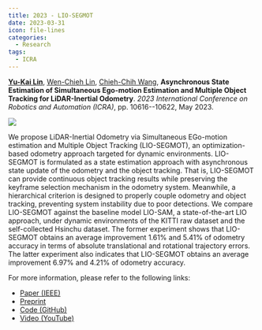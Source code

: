 ```yaml
---
title: 2023 - LIO-SEGMOT
date: 2023-03-31
icon: file-lines
categories:
  - Research
tags:
  - ICRA
---
```


[**Yu-Kai Lin**](/),
[Wen-Chieh Lin](https://www.cs.nycu.edu.tw/members/detail/wclin),
[Chieh-Chih Wang](https://sites.google.com/site/chiehchihbobwang),
**Asynchronous State Estimation of Simultaneous Ego-motion Estimation and Multiple Object Tracking for LiDAR-Inertial Odometry**.
_2023 International Conference on Robotics and Automation (ICRA)_, pp. 10616--10622, May 2023.

![](/assets/images/projects/LIO-SEGMOT-Banner.gif)

We propose LiDAR-Inertial Odometry via Simultaneous EGo-motion estimation and
Multiple Object Tracking (LIO-SEGMOT), an optimization-based odometry approach
targeted for dynamic environments. LIO-SEGMOT is formulated as a state
estimation approach with asynchronous state update of the odometry and the
object tracking. That is, LIO-SEGMOT can provide continuous object tracking
results while preserving the keyframe selection mechanism in the odometry
system. Meanwhile, a hierarchical criterion is designed to properly couple
odometry and object tracking, preventing system instability due to poor
detections. We compare LIO-SEGMOT against the baseline model LIO-SAM, a
state-of-the-art LIO approach, under dynamic environments of the KITTI raw
dataset and the self-collected Hsinchu dataset. The former experiment shows that
LIO-SEGMOT obtains an average improvement 1.61% and 5.41% of odometry accuracy
in terms of absolute translational and rotational trajectory errors. The latter
experiment also indicates that LIO-SEGMOT obtains an average improvement 6.97%
and 4.21% of odometry accuracy.

For more information, please refer to the following links:

- [<FontIcon icon="fa-solid fa-file-lines" /> Paper (IEEE)](https://doi.org/10.1109/ICRA48891.2023.10161269)
- [<FontIcon icon="fa-solid fa-file-lines" /> Preprint](/assets/preprints/2023-ICRA-LIO-SEGMOT.pdf)
- [<FontIcon icon="fa-solid fa-code" /> Code (GitHub)](https://github.com/StephLin/LIO-SEGMOT)
- [<FontIcon icon="fa-solid fa-video" /> Video (YouTube)](https://youtu.be/5HtnDFPerVo)
